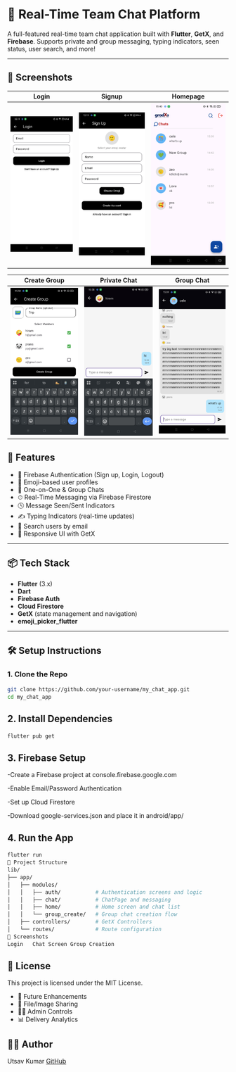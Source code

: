 # 💬 Real-Time Team Chat Platform

A full-featured real-time team chat application built with **Flutter**, **GetX**, and **Firebase**. Supports private and group messaging, typing indicators, seen status, user search, and more!

---
## 🧪 Screenshots

| Login | Signup | Homepage |
|-------|--------|----------|
| ![Login](assets/ss/l1.jpg) | ![Signup](assets/ss/l2.jpg) | ![Homepage](assets/ss/l3.jpg) |

| Create Group | Private Chat | Group Chat |
|--------------|--------------|------------|
| ![Create Group](assets/ss/l4.jpg) | ![Private Chat](assets/ss/l5.jpg) | ![Group Chat](assets/ss/l6.jpg) |


## 🚀 Features

- 🔐 Firebase Authentication (Sign up, Login, Logout)
- 👤 Emoji-based user profiles
- 💬 One-on-One & Group Chats
- ⏱ Real-Time Messaging via Firebase Firestore
- 🕓 Message Seen/Sent Indicators
- ✍️ Typing Indicators (real-time updates)
- 🔎 Search users by email
- 📱 Responsive UI with GetX

---

## 📦 Tech Stack

- **Flutter** (3.x)
- **Dart**
- **Firebase Auth**
- **Cloud Firestore**
- **GetX** (state management and navigation)
- **emoji_picker_flutter**

---

## 🛠 Setup Instructions

### 1. Clone the Repo

```bash
git clone https://github.com/your-username/my_chat_app.git
cd my_chat_app
```


## 2. Install Dependencies
```bash
flutter pub get
```
## 3. Firebase Setup
-Create a Firebase project at console.firebase.google.com

-Enable Email/Password Authentication

-Set up Cloud Firestore

-Download google-services.json and place it in android/app/

## 4. Run the App
```bash
flutter run
📁 Project Structure
lib/
├── app/
│   ├── modules/
│   │   ├── auth/           # Authentication screens and logic
│   │   ├── chat/           # ChatPage and messaging
│   │   ├── home/           # Home screen and chat list
│   │   └── group_create/   # Group chat creation flow
│   ├── controllers/        # GetX Controllers
│   └── routes/             # Route configuration
🧪 Screenshots
Login	Chat Screen	Group Creation
```

## 📄 License
This project is licensed under the MIT License.

- 🌟 Future Enhancements
- 📎 File/Image Sharing
- 👨‍💼 Admin Controls
- 📊 Delivery Analytics

## 👨‍💻 Author
Utsav Kumar
[GitHub](https://github.com/jhautsav14)
